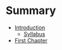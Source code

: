# Summary

* [Introduction](README.md)
   * [Syllabus](syllabus.md)
* [First Chapter](chapter1.md)

